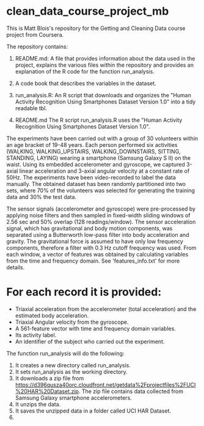 # clean_data_course_project_mb
This is Matt Blois's repository for the Getting and Cleaning Data course project from Coursera.

The repository contains:
1. README.md: A file that provides information about the data used in the project, explains the various files within the repository and provides an explanation of the R code for the function run_analysis.
2. A code book that describes the variables in the dataset.
3. run_analysis.R: An R script that downloads and organizes the "Human Activity Recognition Using Smartphones Dataset
Version 1.0" into a tidy readable tbl.

1. README.md
The R script run_analysis.R uses the "Human Activity Recognition Using Smartphones Dataset
Version 1.0".

The experiments have been carried out with a group of 30 volunteers within an age bracket of 19-48 years. Each person performed six activities (WALKING, WALKING_UPSTAIRS, WALKING_DOWNSTAIRS, SITTING, STANDING, LAYING) wearing a smartphone (Samsung Galaxy S II) on the waist. Using its embedded accelerometer and gyroscope, we captured 3-axial linear acceleration and 3-axial angular velocity at a constant rate of 50Hz. The experiments have been video-recorded to label the data manually. The obtained dataset has been randomly partitioned into two sets, where 70% of the volunteers was selected for generating the training data and 30% the test data. 

The sensor signals (accelerometer and gyroscope) were pre-processed by applying noise filters and then sampled in fixed-width sliding windows of 2.56 sec and 50% overlap (128 readings/window). The sensor acceleration signal, which has gravitational and body motion components, was separated using a Butterworth low-pass filter into body acceleration and gravity. The gravitational force is assumed to have only low frequency components, therefore a filter with 0.3 Hz cutoff frequency was used. From each window, a vector of features was obtained by calculating variables from the time and frequency domain. See 'features_info.txt' for more details. 

For each record it is provided:
======================================

- Triaxial acceleration from the accelerometer (total acceleration) and the estimated body acceleration.
- Triaxial Angular velocity from the gyroscope. 
- A 561-feature vector with time and frequency domain variables. 
- Its activity label. 
- An identifier of the subject who carried out the experiment.

The function run_analysis will do the following:
1. It creates a new directory called run_analysis.
2. It sets run_analysis as the working directory.
3. It downloads a zip file from https://d396qusza40orc.cloudfront.net/getdata%2Fprojectfiles%2FUCI%20HAR%20Dataset.zip. The zip file contains data collected from Samsung Galaxy smartphone accelerometers.  
4. It unzips the data.
5. It saves the unzipped data in a folder called UCI HAR Dataset.
6. 
